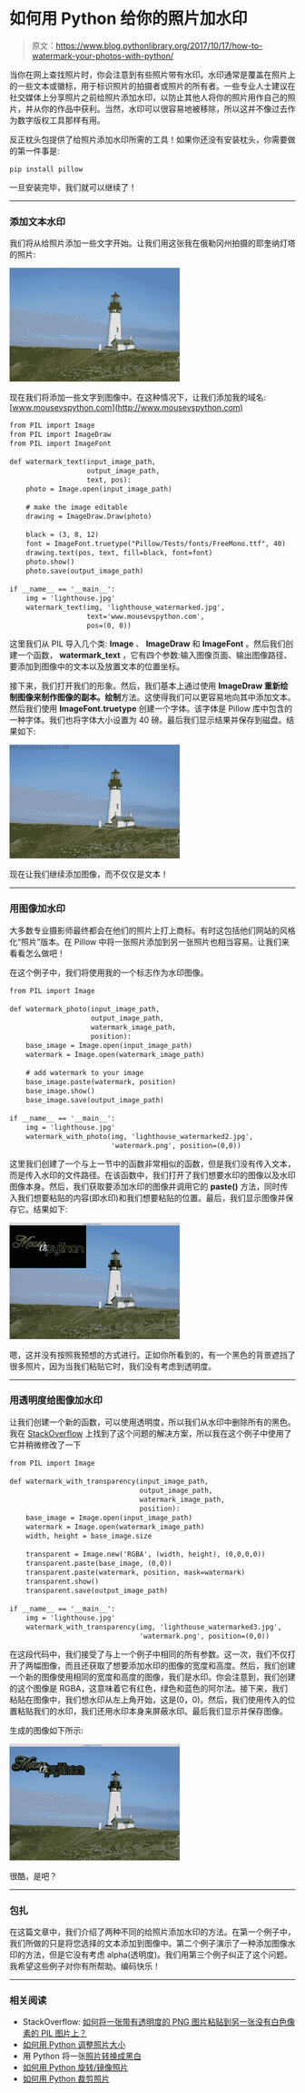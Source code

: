 # 如何用 Python 给你的照片加水印

> 原文：<https://www.blog.pythonlibrary.org/2017/10/17/how-to-watermark-your-photos-with-python/>

当你在网上查找照片时，你会注意到有些照片带有水印。水印通常是覆盖在照片上的一些文本或徽标，用于标识照片的拍摄者或照片的所有者。一些专业人士建议在社交媒体上分享照片之前给照片添加水印，以防止其他人将你的照片用作自己的照片，并从你的作品中获利。当然，水印可以很容易地被移除，所以这并不像过去作为数字版权工具那样有用。

反正枕头包提供了给照片添加水印所需的工具！如果你还没有安装枕头，你需要做的第一件事是:

```
pip install pillow

```

一旦安装完毕，我们就可以继续了！

* * *

### 添加文本水印

我们将从给照片添加一些文字开始。让我们用这张我在俄勒冈州拍摄的耶奎纳灯塔的照片:

![](img/3795213b77e041c8119aa805e4cef563.png)

现在我们将添加一些文字到图像中。在这种情况下，让我们添加我的域名:[www.mousevspython.com](http://www.mousevspython.com)

```
from PIL import Image
from PIL import ImageDraw
from PIL import ImageFont

def watermark_text(input_image_path,
                   output_image_path,
                   text, pos):
    photo = Image.open(input_image_path)

    # make the image editable
    drawing = ImageDraw.Draw(photo)

    black = (3, 8, 12)
    font = ImageFont.truetype("Pillow/Tests/fonts/FreeMono.ttf", 40)
    drawing.text(pos, text, fill=black, font=font)
    photo.show()
    photo.save(output_image_path)

if __name__ == '__main__':
    img = 'lighthouse.jpg'
    watermark_text(img, 'lighthouse_watermarked.jpg',
                   text='www.mousevspython.com',
                   pos=(0, 0))

```

这里我们从 PIL 导入几个类: **Image** 、 **ImageDraw** 和 **ImageFont** 。然后我们创建一个函数， **watermark_text** ，它有四个参数:输入图像页面、输出图像路径、要添加到图像中的文本以及放置文本的位置坐标。

接下来，我们打开我们的形象。然后，我们基本上通过使用 **ImageDraw 重新绘制图像来制作图像的副本。绘制**方法。这使得我们可以更容易地向其中添加文本。然后我们使用 **ImageFont.truetype** 创建一个字体。该字体是 Pillow 库中包含的一种字体。我们也将字体大小设置为 40 磅。最后我们显示结果并保存到磁盘。结果如下:

![](img/c436209f70d3c44ef596d3d9884c9add.png)

现在让我们继续添加图像，而不仅仅是文本！

* * *

### 用图像加水印

大多数专业摄影师最终都会在他们的照片上打上商标。有时这包括他们网站的风格化“照片”版本。在 Pillow 中将一张照片添加到另一张照片也相当容易。让我们来看看怎么做吧！

在这个例子中，我们将使用我的一个标志作为水印图像。

```
from PIL import Image

def watermark_photo(input_image_path,
                    output_image_path,
                    watermark_image_path,
                    position):
    base_image = Image.open(input_image_path)
    watermark = Image.open(watermark_image_path)

    # add watermark to your image
    base_image.paste(watermark, position)
    base_image.show()
    base_image.save(output_image_path)

if __name__ == '__main__':
    img = 'lighthouse.jpg'
    watermark_with_photo(img, 'lighthouse_watermarked2.jpg',
                         'watermark.png', position=(0,0))

```

这里我们创建了一个与上一节中的函数非常相似的函数，但是我们没有传入文本，而是传入水印的文件路径。在该函数中，我们打开了我们想要水印的图像以及水印图像本身。然后，我们获取要添加水印的图像并调用它的 **paste()** 方法，同时传入我们想要粘贴的内容(即水印)和我们想要粘贴的位置。最后，我们显示图像并保存它。结果如下:

![](img/68511b0edea672a3d15029570cc7b652.png)

嗯，这并没有按照我预想的方式进行。正如你所看到的，有一个黑色的背景遮挡了很多照片，因为当我们粘贴它时，我们没有考虑到透明度。

* * *

### 用透明度给图像加水印

让我们创建一个新的函数，可以使用透明度，所以我们从水印中删除所有的黑色。我在 [StackOverflow](https://stackoverflow.com/q/38627870/393194) 上找到了这个问题的解决方案，所以我在这个例子中使用了它并稍微修改了一下

```
from PIL import Image

def watermark_with_transparency(input_image_path,
                                output_image_path,
                                watermark_image_path,
                                position):
    base_image = Image.open(input_image_path)
    watermark = Image.open(watermark_image_path)
    width, height = base_image.size

    transparent = Image.new('RGBA', (width, height), (0,0,0,0))
    transparent.paste(base_image, (0,0))
    transparent.paste(watermark, position, mask=watermark)
    transparent.show()
    transparent.save(output_image_path)

if __name__ == '__main__':
    img = 'lighthouse.jpg'
    watermark_with_transparency(img, 'lighthouse_watermarked3.jpg',
                                'watermark.png', position=(0,0))

```

在这段代码中，我们接受了与上一个例子中相同的所有参数。这一次，我们不仅打开了两幅图像，而且还获取了想要添加水印的图像的宽度和高度。然后，我们创建一个新的图像使用相同的宽度和高度的图像，我们是水印。你会注意到，我们创建的这个图像是 RGBA，这意味着它有红色，绿色和蓝色的阿尔法。接下来，我们粘贴在图像中，我们想水印从左上角开始，这是(0，0)。然后，我们使用传入的位置粘贴我们的水印，我们还用水印本身来屏蔽水印。最后我们显示并保存图像。

生成的图像如下所示:

![](img/f28c8cc0c57918b1e3b361d2f8344af3.png)

很酷，是吧？

* * *

### 包扎

在这篇文章中，我们介绍了两种不同的给照片添加水印的方法。在第一个例子中，我们所做的只是将您选择的文本添加到图像中。第二个例子演示了一种添加图像水印的方法，但是它没有考虑 alpha(透明度)。我们用第三个例子纠正了这个问题。我希望这些例子对你有所帮助。编码快乐！

* * *

### 相关阅读

*   StackOverflow: [如何将一张带有透明度的 PNG 图片粘贴到另一张没有白色像素的 PIL 图片上？](https://stackoverflow.com/q/38627870/393194)
*   [如何用 Python 调整照片大小](https://www.blog.pythonlibrary.org/2017/10/12/how-to-resize-a-photo-with-python/)
*   用 Python 将一张[照片转换成黑白](https://www.blog.pythonlibrary.org/2017/10/11/convert-a-photo-to-black-and-white-in-python/)
*   [如何用 Python 旋转/镜像照片](https://www.blog.pythonlibrary.org/2017/10/05/how-to-rotate-mirror-photos-with-python/)
*   [如何用 Python 裁剪照片](https://www.blog.pythonlibrary.org/2017/10/03/how-to-crop-a-photo-with-python/)